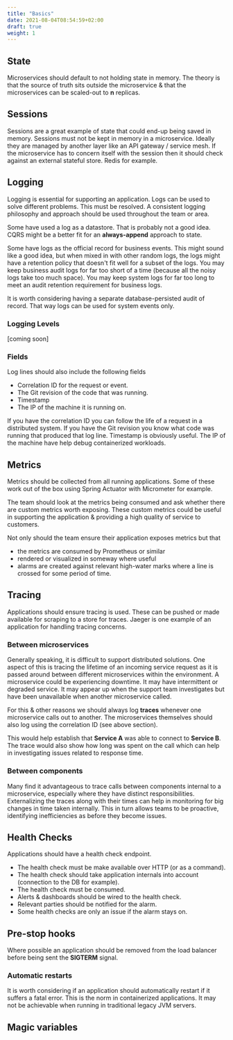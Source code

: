 ```yaml
---
title: "Basics"
date: 2021-08-04T08:54:59+02:00
draft: true
weight: 1
---
```


## State
Microservices should default to not holding state in memory. 
The theory is that the source of truth sits outside the microservice &amp; that the microservices can be scaled-out to **n** replicas.
  

## Sessions
Sessions are a great example of state that could end-up being saved in memory. Sessions must not be kept in memory in a microservice.
Ideally they are managed by another layer like an API gateway / service mesh. 
If the microservice has to concern itself with the session then it should check against an external stateful store. Redis for example.

## Logging
Logging is essential for supporting an application. Logs can be used to solve different problems. This must be resolved.
A consistent logging philosophy and approach should be used throughout the team or area.

Some have used a log as a datastore. That is probably not a good idea. CQRS might be a better fit for an **always-append** approach to state.

Some have logs as the official record for business events. This might sound like a good idea, 
but when mixed in with other random logs, the logs might have a retention policy that doesn't fit well for a subset of the logs. 
You may keep business audit logs for far too short of a time (because all the noisy logs take too much space).
You may keep system logs for far too long to meet an audit retention requirement for business logs.

It is worth considering having a separate database-persisted audit of record. That way logs can be used for system events only.

### Logging Levels
[coming soon]

### Fields
Log lines should also include the following fields
- Correlation ID for the request or event.
- The Git revision of the code that was running.
- Timestamp
- The IP of the machine it is running on.

If you have the correlation ID you can follow the life of a request in a distributed system.
If you have the Git revision you know what code was running that produced that log line.
Timestamp is obviously useful. The IP of the machine have help debug containerized workloads. 

## Metrics
Metrics should be collected from all running applications. 
Some of these work out of the box using Spring Actuator with Micrometer for example.

The team should look at the metrics being consumed and ask whether there are custom metrics worth exposing.
These custom metrics could be useful in supporting the application &amp; providing a high quality of service to customers.

Not only should the team ensure their application exposes metrics but that
- the metrics are consumed by Prometheus or similar
- rendered or visualized in someway where useful
- alarms are created against relevant high-water marks where a line is crossed for some period of time.

## Tracing
Applications should ensure tracing is used. These can be pushed or made available for scraping to a store for traces.
Jaeger is one example of an application for handling tracing concerns.

### Between microservices
Generally speaking, it is difficult to support distributed solutions. One aspect of this is tracing the lifetime of an 
incoming service request as it is passed around between different microservices within the environment. 
A microservice could be experiencing downtime. It may have intermittent or degraded service. 
It may appear up when the support team investigates but have been unavailable when another microservice called.

For this &amp; other reasons we should always log **traces** whenever one microservice calls out to another. 
The microservices themselves should also log using the correlation ID (see above section).

This would help establish that **Service A** was able to connect to **Service B**. The trace would also show how long 
was spent on the call which can help in investigating issues related to response time.


### Between components
Many find it advantageous to trace calls between components internal to a microservice, especially where they have distinct responsibilities.
Externalizing the traces along with their times can help in monitoring for big changes in time taken internally.
This in turn allows teams to be proactive, identifying inefficiencies as before they become issues.  

## Health Checks
Applications should have a health check endpoint.
- The health check must be make available over HTTP (or as a command).
- The health check should take application internals into account (connection to the DB for example).
- The health check must be consumed.
- Alerts &amp; dashboards should be wired to the health check.
- Relevant parties should be notified for the alarm.
- Some health checks are only an issue if the alarm stays on.

## Pre-stop hooks
Where possible an application should be removed from the load balancer before being sent the **SIGTERM** signal.

### Automatic restarts
It is worth considering if an application should automatically restart if it suffers a fatal error.
This is the norm in containerized applications. It may not be achievable when running in traditional legacy JVM servers.

## Magic variables


